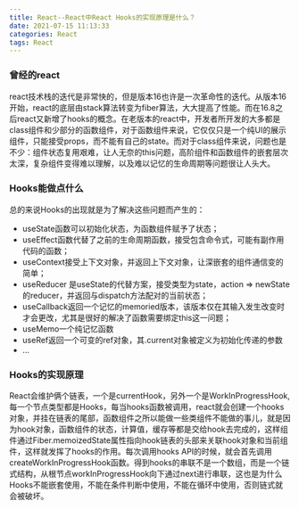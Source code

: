 ```yaml
---
title: React--React中React Hooks的实现原理是什么？
date: 2021-07-15 11:13:33
categories: React
tags: React
---
```

### 曾经的react
react技术栈的迭代是非常快的，但是版本16也许是一次革命性的迭代。从版本16开始，react的底层由stack算法转变为fiber算法，大大提高了性能。而在16.8之后react又新增了hooks的概念。在老版本的react中，开发者所开发的大多都是class组件和少部分的函数组件，对于函数组件来说，它仅仅只是一个纯UI的展示组件，只能接受props，而不能有自己的state。而对于class组件来说，问题也是不少：组件状态复用艰难，让人无奈的this问题，高阶组件和函数组件的嵌套层次太深，复杂组件变得难以理解，以及难以记忆的生命周期等问题很让人头大。

### Hooks能做点什么
总的来说Hooks的出现就是为了解决这些问题而产生的：
+ useState函数可以初始化状态，为函数组件赋予了状态；
+ useEffect函数代替了之前的生命周期函数，接受包含命令式，可能有副作用代码的函数；
+ useContext接受上下文对象，并返回上下文对象，让深嵌套的组件通信变的简单；
+ useReducer 是useState的代替方案，接受类型为state，action => newState的reducer，并返回与dispatch方法配对的当前状态；
+ useCallback返回一个记忆的memoried版本，该版本仅在其输入发生改变时才会更改，尤其是很好的解决了函数需要绑定this这一问题；
+ useMemo一个纯记忆函数
+ useRef返回一个可变的ref对象，其.current对象被定义为初始化传递的参数
+ ...

### Hooks的实现原理
React会维护俩个链表，一个是currentHook，另外一个是WorkInProgressHook,每一个节点类型都是Hooks，每当hooks函数被调用，react就会创建一个hooks对象，并挂在链表的尾部，函数组件之所以能做一些类组件不能做的事儿，就是因为hook对象，函数组件的状态，计算值，缓存等都是交给hook去完成的，这样组件通过Fiber.memoizedState属性指向hook链表的头部来关联hook对象和当前组件，这样就发挥了hooks的作用。每次调用hooks API的时候，就会首先调用createWorkInProgressHook函数。得到hooks的串联不是一个数组，而是一个链式结构，从根节点workInProgressHook向下通过next进行串联，这也是为什么Hooks不能嵌套使用，不能在条件判断中使用，不能在循环中使用，否则链式就会被破坏。